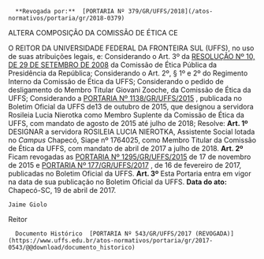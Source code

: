       **Revogada por:**  [PORTARIA Nº 379/GR/UFFS/2018](/atos-normativos/portaria/gr/2018-0379) 

   ALTERA COMPOSIÇÃO DA COMISSÃO DE ÉTICA CE  

 O REITOR DA UNIVERSIDADE FEDERAL DA FRONTEIRA SUL (UFFS), no uso de suas atribuições legais, e: Considerando o Art. 3º da [RESOLUÇÃO Nº 10, DE 29 DE SETEMBRO DE 2008](http://etica.planalto.gov.br/sobre-a-cep/legislacao/etica512)  da Comissão de Ética Pública da Presidência da República; Considerando o Art. 2º, § 1º e 2º do Regimento Interno da Comissão de Ética da UFFS; Considerando o pedido de desligamento do Membro Titular Giovani Zooche, da Comissão de Ética da UFFS; Considerando a [PORTARIA Nº 1138/GR/UFFS/2015](https://www.uffs.edu.br/atos-normativos/portaria/gr/2015-1138)  , publicada no Boletim Oficial da UFFS de13 de outubro de 2015, que designou a servidora Rosileia Lucia Nierotka como Membro Suplente da Comissão de Ética da UFFS, com mandato de agosto de 2015 até julho de 2018; Resolve:   **Art. 1º** DESIGNAR a servidora ROSILEIA LUCIA NIEROTKA, Assistente Social lotada no *Campus* Chapecó, Siape nº 1764025, como Membro Titular da Comissão de Ética da UFFS, com mandato de abril de 2017 a julho de 2018.   **Art. 2º** Ficam revogadas as [PORTARIA Nº 1295/GR/UFFS/2015](https://www.uffs.edu.br/atos-normativos/portaria/gr/2015-1295)  de 17 de novembro de 2015 e [PORTARIA Nº 177/GR/UFFS/2017](https://www.uffs.edu.br/atos-normativos/portaria/gr/2017-0177)  , de 16 de fevereiro de 2017, publicadas no Boletim Oficial da UFFS.   **Art. 3º** Esta Portaria entra em vigor na data de sua publicação no Boletim Oficial da UFFS.      **Data do ato:** Chapecó-SC, 19 de abril de 2017.   
 

    Jaime Giolo   
 Reitor 

      Documento Histórico  [PORTARIA Nº 543/GR/UFFS/2017 (REVOGADA)](https://www.uffs.edu.br/atos-normativos/portaria/gr/2017-0543/@@download/documento_historico)     
      